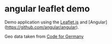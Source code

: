 angular leaflet demo
========================

Demo application using the [Leaflet.js](http://leafletjs.com) and [Angular] (https://github.com/angular/angular).

Geo data taken from [Code for Germany](https://github.com/codeforgermany)
